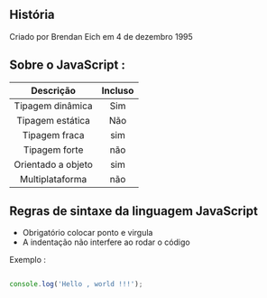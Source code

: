 
## História  

 <p> Criado por Brendan Eich em 4 de dezembro 1995  </p> 

## Sobre o JavaScript : 

| Descrição | Incluso | 
|:--:|:--:|
|Tipagem dinâmica | Sim |
|Tipagem estática | Não | 
|Tipagem fraca | sim |
|Tipagem forte | não |
|Orientado a objeto | sim |
|Multiplataforma | não |


## Regras de sintaxe da linguagem JavaScript

* Obrigatório colocar ponto e virgula 
* A indentação não interfere ao rodar o código


Exemplo :

```javascript

console.log('Hello , world !!!');

```